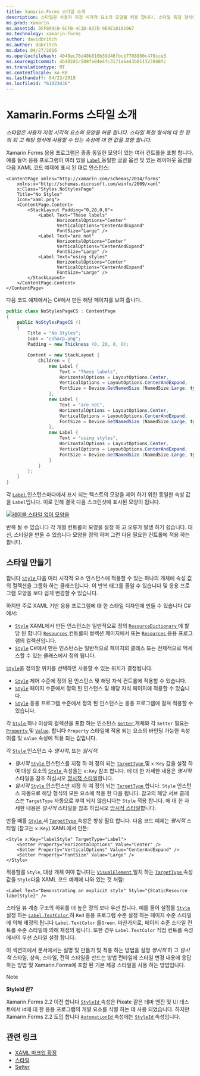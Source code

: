 ```yaml
---
title: Xamarin.Forms 스타일 소개
description: 스타일은 사용자 지정 시각적 요소의 모양을 허용 합니다. 스타일 특정 형식에 대 한 정의 되 고 해당 형식에 사용할 수 있는 속성에 대 한 값을 포함 합니다.
ms.prod: xamarin
ms.assetid: 3FF899C0-6CFB-4C1D-837D-9E9E10181967
ms.technology: xamarin-forms
author: davidbritch
ms.author: dabritch
ms.date: 04/27/2016
ms.openlocfilehash: 4048ec78d48b810b39d46fbcb7708860c478cce3
ms.sourcegitcommit: 4b402d1c508fa84e4fc3171a6e43b811323948fc
ms.translationtype: MT
ms.contentlocale: ko-KR
ms.lasthandoff: 04/23/2019
ms.locfileid: "61023436"
---
```

# <a name="introduction-to-xamarinforms-styles"></a>Xamarin.Forms 스타일 소개

_스타일은 사용자 지정 시각적 요소의 모양을 허용 합니다. 스타일 특정 형식에 대 한 정의 되 고 해당 형식에 사용할 수 있는 속성에 대 한 값을 포함 합니다._

Xamarin.Forms 응용 프로그램은 종종 동일한 모양이 있는 여러 컨트롤을 포함 합니다. 예를 들어 응용 프로그램이 여러 있을 [ `Label` ](xref:Xamarin.Forms.Label) 동일한 글꼴 옵션 및 있는 레이아웃 옵션을 다음 XAML 코드 예제에 표시 된 대로 인스턴스:

```xaml
<ContentPage xmlns="http://xamarin.com/schemas/2014/forms"
    xmlns:x="http://schemas.microsoft.com/winfx/2009/xaml"
    x:Class="Styles.NoStylesPage"
    Title="No Styles"
    Icon="xaml.png">
    <ContentPage.Content>
        <StackLayout Padding="0,20,0,0">
            <Label Text="These labels"
                   HorizontalOptions="Center"
                   VerticalOptions="CenterAndExpand"
                   FontSize="Large" />
            <Label Text="are not"
                   HorizontalOptions="Center"
                   VerticalOptions="CenterAndExpand"
                   FontSize="Large" />
            <Label Text="using styles"
                   HorizontalOptions="Center"
                   VerticalOptions="CenterAndExpand"
                   FontSize="Large" />
        </StackLayout>
    </ContentPage.Content>
</ContentPage>
```

다음 코드 예제에서는 C#에서 만든 해당 페이지를 보여 줍니다.

```csharp
public class NoStylesPageCS : ContentPage
{
    public NoStylesPageCS ()
    {
        Title = "No Styles";
        Icon = "csharp.png";
        Padding = new Thickness (0, 20, 0, 0);

        Content = new StackLayout {
            Children = {
                new Label {
                    Text = "These labels",
                    HorizontalOptions = LayoutOptions.Center,
                    VerticalOptions = LayoutOptions.CenterAndExpand,
                    FontSize = Device.GetNamedSize (NamedSize.Large, typeof(Label))
                },
                new Label {
                    Text = "are not",
                    HorizontalOptions = LayoutOptions.Center,
                    VerticalOptions = LayoutOptions.CenterAndExpand,
                    FontSize = Device.GetNamedSize (NamedSize.Large, typeof(Label))
                },
                new Label {
                    Text = "using styles",
                    HorizontalOptions = LayoutOptions.Center,
                    VerticalOptions = LayoutOptions.CenterAndExpand,
                    FontSize = Device.GetNamedSize (NamedSize.Large, typeof(Label))
                }
            }
        };
    }
}
```

각 [ `Label` ](xref:Xamarin.Forms.Label) 인스턴스마다에서 표시 되는 텍스트의 모양을 제어 하기 위한 동일한 속성 값을 `Label`입니다. 이로 인해 결국 다음 스크린샷에 표시된 모양이 됩니다.

[![](introduction-images/no-styles.png "레이블 스타일 없이 모양을")](introduction-images/no-styles-large.png#lightbox "스타일 없이 모양을 레이블")

반복 될 수 있습니다 각 개별 컨트롤의 모양을 설정 하 고 오류가 발생 하기 쉽습니다. 대신, 스타일을 만들 수 있습니다 모양을 정의 하며 그런 다음 필요한 컨트롤에 적용 하는 합니다.

## <a name="create-a-style"></a>스타일 만들기

합니다 [ `Style` ](xref:Xamarin.Forms.Style) 다음 여러 시각적 요소 인스턴스에 적용할 수 있는 하나의 개체에 속성 값의 컬렉션을 그룹화 하는 클래스입니다. 이 반복 태그를 줄일 수 있습니다 및 응용 프로그램 모양을 보다 쉽게 변경할 수 있습니다.

하지만 주로 XAML 기반 응용 프로그램에 대 한 스타일 디자인에 만들 수 있습니다 C#에서:

- [`Style`](xref:Xamarin.Forms.Style) XAML에서 만든 인스턴스는 일반적으로 정의 [ `ResourceDictionary` ](xref:Xamarin.Forms.ResourceDictionary) 에 할당 된 합니다 [ `Resources` ](xref:Xamarin.Forms.VisualElement.Resources) 컨트롤의 컬렉션 페이지에서 또는 [ `Resources` ](xref:Xamarin.Forms.Application.Resources) 응용 프로그램의 컬렉션입니다.
- [`Style`](xref:Xamarin.Forms.Style) C#에서 만든 인스턴스는 일반적으로 페이지의 클래스 또는 전체적으로 액세스할 수 있는 클래스에서 정의 됩니다.

[`Style`](xref:Xamarin.Forms.Style)을 정의할 위치를 선택하면 사용할 수 있는 위치가 결정됩니다.

- [`Style`](xref:Xamarin.Forms.Style) 제어 수준에 정의 된 인스턴스 및 해당 자식 컨트롤에 적용할 수 있습니다.
- [`Style`](xref:Xamarin.Forms.Style) 페이지 수준에서 정의 된 인스턴스 및 해당 자식 페이지에 적용할 수 있습니다.
- [`Style`](xref:Xamarin.Forms.Style) 응용 프로그램 수준에서 정의 된 인스턴스는 응용 프로그램에 걸쳐 적용할 수 있습니다.

각 [ `Style` ](xref:Xamarin.Forms.Style) 하나 이상의 컬렉션을 포함 하는 인스턴스 [ `Setter` ](xref:Xamarin.Forms.Setter) 개체와 각 `Setter` 필요는 [ `Property` ](xref:Xamarin.Forms.Setter.Property) 및 [`Value`](xref:Xamarin.Forms.Setter.Value). 합니다 `Property` 스타일에 적용 되는 요소의 바인딩 가능한 속성 이름 및 `Value` 속성에 적용 되는 값입니다.

각 [ `Style` ](xref:Xamarin.Forms.Style) 인스턴스 수 *명시적*, 또는 *암시적*:

- *명시적* [ `Style` ](xref:Xamarin.Forms.Style) 인스턴스를 지정 하 여 정의 되는 [ `TargetType` ](xref:Xamarin.Forms.Style.TargetType) 및 `x:Key` 값을 설정 하 여 대상 요소의 [ `Style` ](xref:Xamarin.Forms.VisualElement.Style) 속성을는 `x:Key` 참조 합니다. 에 대 한 자세한 내용은 *명시적* 스타일을 참조 하십시오 [명시적 스타일](~/xamarin-forms/user-interface/styles/explicit.md)합니다.
- *암시적* [ `Style` ](xref:Xamarin.Forms.Style) 인스턴스만 지정 하 여 정의 되는 [ `TargetType` ](xref:Xamarin.Forms.Style.TargetType)합니다. `Style` 인스턴스 자동으로 해당 형식의 모든 요소에 적용 한 다음 됩니다. 참고의 해당 서브 클래스는 `TargetType` 자동으로 부여 되지 않습니다는 `Style` 적용 합니다. 에 대 한 자세한 내용은 *암시적* 스타일을 참조 하십시오 [암시적 스타일](~/xamarin-forms/user-interface/styles/implicit.md)합니다.

만들 때를 [ `Style` ](xref:Xamarin.Forms.Style)서 [ `TargetType` ](xref:Xamarin.Forms.Style.TargetType) 속성은 항상 필요 합니다. 다음 코드 예제는 *명시적* 스타일 (참고는 `x:Key`) XAML에서 만든:

```xaml
<Style x:Key="labelStyle" TargetType="Label">
    <Setter Property="HorizontalOptions" Value="Center" />
    <Setter Property="VerticalOptions" Value="CenterAndExpand" />
    <Setter Property="FontSize" Value="Large" />
</Style>
```

적용할를 `Style`, 대상 개체 여야 합니다는 [ `VisualElement` ](xref:Xamarin.Forms.VisualElement) 일치 하는 [ `TargetType` ](xref:Xamarin.Forms.Style.TargetType) 속성 값을 `Style`다음 XAML 코드 예제에 나와 있는 것 처럼:

```xaml
<Label Text="Demonstrating an explicit style" Style="{StaticResource labelStyle}" />
```

스타일 뷰 계층 구조의 하위를 더 높은 정의 보다 우선 합니다. 예를 들어 설정를 [ `Style` ](xref:Xamarin.Forms.Style) 설정 하는 [ `Label.TextColor` ](xref:Xamarin.Forms.Label.TextColor) 하 `Red` 응용 프로그램 수준 설정 하는 페이지 수준 스타일에 의해 재정의 됩니다 `Label.TextColor` 를`Green`. 마찬가지로, 페이지 수준 스타일 컨트롤 수준 스타일에 의해 재정의 됩니다. 또한 경우 `Label.TextColor` 직접 컨트롤 속성에서이 우선 스타일 설정 합니다.

이 섹션의에서 문서에서는 설명 및 만들기 및 적용 하는 방법을 설명 *명시적* 하 고 *암시적* 스타일, 상속, 스타일, 전역 스타일을 만드는 방법 런타임에 스타일 변경 내용에 응답 하는 방법 및 Xamarin.Forms에 포함 된 기본 제공 스타일을 사용 하는 방법입니다.

> [!NOTE]
> **StyleId 란?**
>
> Xamarin.Forms 2.2 이전 합니다 [ `StyleId` ](xref:Xamarin.Forms.Element.StyleId) 속성은 Pixate 같은 테마 엔진 및 UI 테스트에서 id에 대 한 응용 프로그램의 개별 요소를 식별 하는 데 사용 되었습니다. 하지만 Xamarin.Forms 2.2 도입 합니다 [ `AutomationId` ](xref:Xamarin.Forms.Element.AutomationId) 속성에는 [ `StyleId` ](xref:Xamarin.Forms.Element.StyleId) 속성입니다.

## <a name="related-links"></a>관련 링크

- [XAML 마크업 확장](~/xamarin-forms/xaml/xaml-basics/xaml-markup-extensions.md)
- [스타일](xref:Xamarin.Forms.Style)
- [Setter](xref:Xamarin.Forms.Setter)
